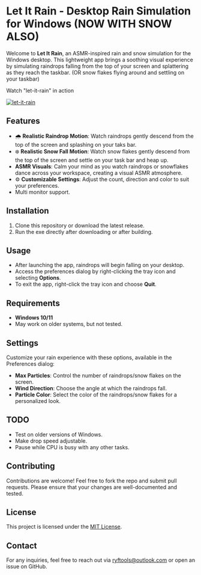 # Let It Rain - Desktop Rain Simulation for Windows (NOW WITH SNOW ALSO)

Welcome to **Let It Rain**, an ASMR-inspired rain and snow simulation for the Windows desktop. This lightweight app brings a soothing visual experience by simulating raindrops falling from the top of your screen and splattering as they reach the taskbar. (OR snow flakes flying around and settling on your taskbar)

Watch "let-it-rain" in action

[![let-it-rain](https://markdown-videos-api.jorgenkh.no/url?url=https%3A%2F%2Fyoutu.be%2FEG98oerTAS4)](https://youtu.be/EG98oerTAS4)

## Features

- 🌧️ **Realistic Raindrop Motion**: Watch raindrops gently descend from the top of the screen and splashing on your taks bar.
- ❄️ **Realistic Snow Fall Motion**: Watch snow flakes gently descend from the top of the screen and settle on your task bar and heap up.
- **ASMR Visuals**: Calm your mind as you watch raindrops or snowflakes dance across your workspace, creating a visual ASMR atmosphere.
- ⚙️ **Customizable Settings**: Adjust the count, direction and color to suit your preferences.
- Multi monitor support.

## Installation

1. Clone this repository or download the latest release.
2. Run the exe directly after downloading or after building.

## Usage

- After launching the app, raindrops will begin falling on your desktop.
- Access the preferences dialog by right-clicking the tray icon and selecting **Options**.
- To exit the app, right-click the tray icon and choose **Quit**.

## Requirements

- **Windows 10/11**
- May work on older systems, but not tested.

## Settings

Customize your rain experience with these options, available in the Preferences dialog:
- **Max Particles**: Control the number of raindrops/snow flakes on the screen.
- **Wind Direction**: Choose the angle at which the raindrops fall.
- **Particle Color**: Select the color of the raindrops/snow flakes for a personalized look.

## TODO

- Test on older versions of Windows.
- Make drop speed adjustable.
- Pause while CPU is busy with any other tasks.

## Contributing

Contributions are welcome! Feel free to fork the repo and submit pull requests. Please ensure that your changes are well-documented and tested.

## License

This project is licensed under the [MIT License](LICENSE).

## Contact

For any inquiries, feel free to reach out via ryftools@outlook.com or open an issue on GitHub.
